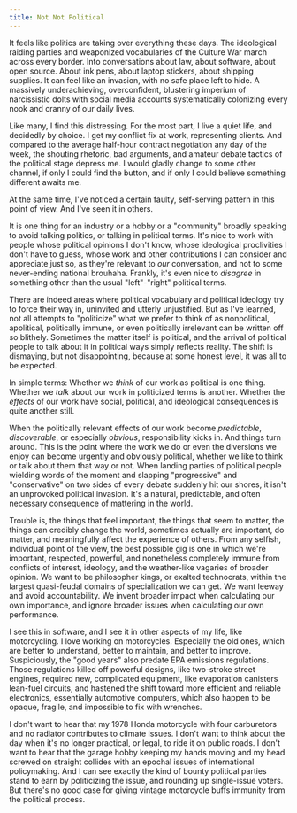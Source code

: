 ```yaml
---
title: Not Not Political
---
```


It feels like politics are taking over everything these days.  The ideological raiding parties and weaponized vocabularies of the Culture War march across every border.  Into conversations about law, about software, about open source.  About ink pens, about laptop stickers, about shipping supplies.  It can feel like an invasion, with no safe place left to hide.  A massively underachieving, overconfident, blustering imperium of narcissistic dolts with social media accounts systematically colonizing every nook and cranny of our daily lives.

Like many, I find this distressing.  For the most part, I live a quiet life, and decidedly by choice.  I get my conflict fix at work, representing clients.  And compared to the average half-hour contract negotiation any day of the week, the shouting rhetoric, bad arguments, and amateur debate tactics of the political stage depress me.  I would gladly change to some other channel, if only I could find the button, and if only I could believe something different awaits me.

At the same time, I've noticed a certain faulty, self-serving pattern in this point of view.  And I've seen it in others.

It is one thing for an industry or a hobby or a "community" broadly speaking to avoid talking politics, or talking in political terms.  It's nice to work with people whose political opinions I don't know, whose ideological proclivities I don't have to guess, whose work and other contributions I can consider and appreciate just so, as they're relevant to _our_ conversation, and not to some never-ending national brouhaha.  Frankly, it's even nice to _disagree_ in something other than the usual "left"-"right" political terms.

There are indeed areas where political vocabulary and political ideology try to force their way in, uninvited and utterly unjustified.  But as I've learned, not all attempts to "politicize" what we prefer to think of as nonpolitical, apolitical, politically immune, or even politically irrelevant can be written off so blithely.  Sometimes the matter itself is political, and the arrival of political people to talk about it in political ways simply reflects reality.  The shift is dismaying, but not disappointing, because at some honest level, it was all to be expected.

In simple terms:  Whether we _think_ of our work as political is one thing.  Whether we _talk_ about our work in politicized terms is another.  Whether the _effects_ of our work have social, political, and ideological consequences is quite another still.

When the politically relevant effects of our work become _predictable_, _discoverable_, or especially _obvious_, responsibility kicks in.  And things turn around.  This is the point where the work we do or even the diversions we enjoy can become urgently and obviously political, whether we like to think or talk about them that way or not.  When landing parties of political people wielding words of the moment and slapping "progressive" and "conservative" on two sides of every debate suddenly hit our shores, it isn't an unprovoked political invasion.  It's a natural, predictable, and often necessary consequence of mattering in the world.

Trouble is, the things that feel important, the things that seem to matter, the things can credibly change the world, sometimes actually are important, do matter, and meaningfully affect the experience of others.  From any selfish, individual point of the view, the best possible gig is one in which we're important, respected, powerful, and nonetheless completely immune from conflicts of interest, ideology, and the weather-like vagaries of broader opinion.  We want to be philosopher kings, or exalted technocrats, within the largest quasi-feudal domains of specialization we can get.  We want leeway and avoid accountability.  We invent broader impact when calculating our own importance, and ignore broader issues when calculating our own performance.

I see this in software, and I see it in other aspects of my life, like motorcycling.  I love working on motorcycles.  Especially the old ones, which are better to understand, better to maintain, and better to improve.  Suspiciously, the "good years" also predate EPA emissions regulations.  Those regulations killed off powerful designs, like two-stroke street engines, required new, complicated equipment, like evaporation canisters lean-fuel circuits, and hastened the shift toward more efficient and reliable electronics, essentially automotive computers, which also happen to be opaque, fragile, and impossible to fix with wrenches.

I don't want to hear that my 1978 Honda motorcycle with four carburetors and no radiator contributes to climate issues.  I don't want to think about the day when it's no longer practical, or legal, to ride it on public roads.  I don't want to hear that the garage hobby keeping my hands moving and my head screwed on straight collides with an epochal issues of international policymaking.  And I can see exactly the kind of bounty political parties stand to earn by politicizing the issue, and rounding up single-issue voters.  But there's no good case for giving vintage motorcycle buffs immunity from the political process.